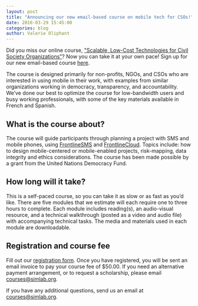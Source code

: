 ```yaml
---
layout: post
title: "Announcing our new email-based course on mobile tech for CSOs!"
date: 2016-03-29 15:45:00
categories: blog
author: Valerie Oliphant
---
```

Did you miss our online course, ["Scalable, Low-Cost Technologies for Civil Society Organizations"](http://simlab.org/blog/announcements/2014/12/11/simlabs-mobile-technology-training/)? Now you can take it at your own pace! Sign up for our new email-based course [here](http://courses.simlab.org/sign-up/).

The course is designed primarily for non-profits, NGOs, and CSOs who are interested in using mobile in their work, with examples from similar organizations working in democracy, transparency, and accountability. We’ve done our best to optimize the course for low-bandwidth users and busy working professionals, with some of the key materials available in French and Spanish.

## What is the course about?  
The course will guide participants through planning a project with SMS and mobile phones, using [FrontlineSMS](http://www.frontlinesms.com/technologies/frontlinesms-overview/) and [FrontlineCloud](http://www.frontlinesms.com/technologies/frontlinecloud-overview/).  Topics include: how to design mobile-centered or mobile-enabled projects, risk-mapping, data integrity and ethics considerations. The course has been made possible by a grant from the United Nations Democracy Fund.

## How long will it take?
This is a self-paced course, so you can take it as slow or as fast as you’d like. There are five modules that we estimate will each require one to three hours to complete. Each module includes reading(s), an audio-visual resource, and a technical walkthrough (posted as a video and audio file) with accompanying technical tasks. The media and materials used in each module are downloadable.

## Registration and course fee
Fill out our [registration form](http://courses.frontlinesms.com/sign-up/). Once you have registered, you will be sent an email invoice to pay your course fee of $50.00.  If you need an alternative payment arrangement, or to request a scholarship, please email [courses@simlab.org](mailto:courses@simlab.org).

If you have any additional questions, send us an email at [courses@simlab.org](mailto:courses@simlab.org).
